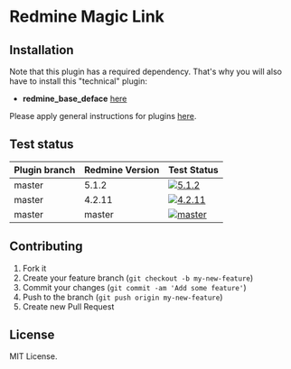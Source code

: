 Redmine Magic Link
======================



## Installation

Note that this plugin has a required dependency. That's why you will also have to install this "technical" plugin:
* **redmine_base_deface** [here](https://github.com/jbbarth/redmine_base_deface)

Please apply general instructions for plugins [here](http://www.redmine.org/wiki/redmine/Plugins).

## Test status

| Plugin branch | Redmine Version | Test Status       |
|---------------|-----------------|-------------------|
| master        | 5.1.2           | [![5.1.2][1]][5]  |
| master        | 4.2.11          | [![4.2.11][2]][5] |
| master        | master          | [![master][3]][5] |

[1]: https://github.com/nanego/redmine_magic_link/actions/workflows/5_1_2.yml/badge.svg
[2]: https://github.com/nanego/redmine_magic_link/actions/workflows/4_2_11.yml/badge.svg
[3]: https://github.com/nanego/redmine_magic_link/actions/workflows/master.yml/badge.svg
[5]: https://github.com/nanego/redmine_magic_link/actions

## Contributing

1. Fork it
2. Create your feature branch (`git checkout -b my-new-feature`)
3. Commit your changes (`git commit -am 'Add some feature'`)
4. Push to the branch (`git push origin my-new-feature`)
5. Create new Pull Request

## License
MIT License.
